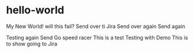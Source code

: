 # hello-world
My New World!
will this fail?
Send over ti Jira
Send over again
Send again

Testing again
Send 
Go speed racer
This is a test
Testing with Demo
This is to show going to Jira
